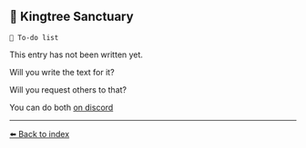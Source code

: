 ## 🌳 Kingtree Sanctuary

`📃 To-do list`

This entry has not been written yet.

Will you write the text for it?

Will you request others to that?

You can do both [on discord](<https://discord.com/channels/562910943848169472/1173922660489633802>)

----------
[⬅️ Back to index](../r/#8810_s)